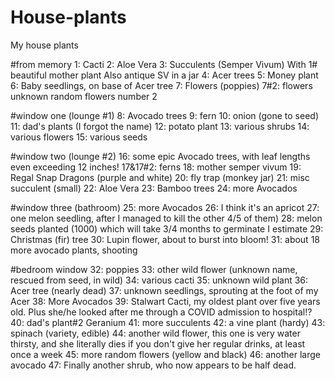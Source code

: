 # House-plants
My house plants

#from memory
1: Cacti
2: Aloe Vera
3: Succulents (Semper Vivum)
With 1# beautiful mother plant
Also antique SV in a jar
4: Acer trees
5: Money plant
6: Baby seedlings, on base of Acer tree
7: Flowers (poppies)
7#2: flowers unknown random flowers number 2

#window one (lounge #1)
8: Avocado trees
9: fern
10: onion (gone to seed)
11: dad's plants (I forgot the name)
12: potato plant
13: various shrubs
14: various flowers
15: various seeds

#window two (lounge #2)
16: some epic Avocado trees, with leaf lengths even exceeding 12 inches!
17&17#2: ferns
18: mother semper vivum
19: Regal Snap Dragons (purple and white)
20: fly trap (monkey jar)
21: misc succulent (small)
22: Aloe Vera
23: Bamboo trees
24: more Avocados

#window three (bathroom)
25: more Avocados
26: I think it's an apricot
27: one melon seedling, after I managed to kill the other 4/5 of them)
28: melon seeds planted (1000) which will take 3/4 months to germinate I estimate
29: Christmas (fir) tree
30: Lupin flower, about to burst into bloom!
31: about 18 more avocado plants, shooting

#bedroom window
32: poppies
33: other wild flower (unknown name, rescued from seed, in wild)
34: various cacti
35: unknown wild plant
36: Acer tree (nearly dead)
37: unknown seedlings, sprouting at the foot of my Acer
38: More Avocados
39: Stalwart Cacti, my oldest plant over five years old. Plus she/he looked after me through a COVID admission to hospital!?
40: dad's plant#2 Geranium
41: more succulents
42: a vine plant (hardy)
43: spinach (variety, edible)
44: another wild flower, this one is very water thirsty, and she literally dies if you don't give her regular drinks, at least once a week
45: more random flowers (yellow and black)
46: another large avocado
47: Finally another shrub, who now appears to be half dead.
